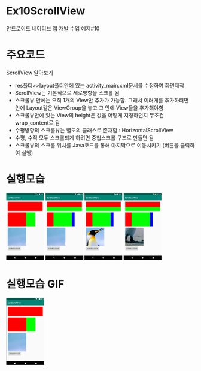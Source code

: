 # Ex10ScrollView
안드로이드 네이티브 앱 개발 수업 예제#10

# 주요코드
ScrollView 알아보기

- res폴더>>layout폴더안에 있는 activity_main.xml문서를 수정하여 화면제작
- ScrollView는 기본적으로 세로방향을 스크롤 됨
- 스크롤뷰 안에는 오직 1개의 View만 추가가 가능함. 그래서 여러개를 추가하려면 안에 Layout같은 ViewGroup을 놓고 그 안에 View들을 추가해야함
- 스크롤뷰안에 있는 View의 height은 값을 어떻게 지정하던지 무조건 wrap_content로 됨
- 수평방향의 스크롤뷰는 별도의 클래스로 존재함 : HorizontalScrollView
- 수평, 수직 모두 스크롤되게 하려면 중첩스크롤 구조로 만들면 됨
- 스크롤뷰의 스크롤 위치를 Java코드를 통해 마지막으로 이동시키기 (버튼을 클릭하여 실행)

# 실행모습
<div>
  <img src="device-2019-05-29-121321.png" width="20%"/>
  <img src="device-2019-05-29-121357.png" width="20%"/>
  <img src="device-2019-05-29-121421.png" width="20%"/>
  <img src="device-2019-05-29-121438.png" width="20%"/>
</div>

# 실행모습 GIF
<div>
  <img src="GIF.gif" width="20%"/>
</div>
